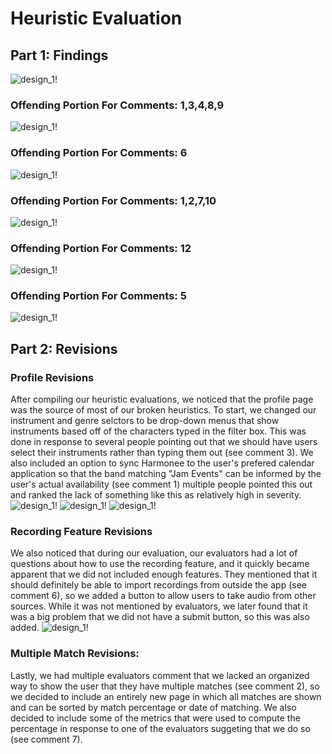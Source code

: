 # Heuristic Evaluation
## Part 1: Findings

![design_1!](/img/HeuristicTable.PNG)


### Offending Portion For Comments: 1,3,4,8,9

![design_1!](/img/paper-proto-profile.JPG)


### Offending Portion For Comments: 6

![design_1!](/img/paper-proto-record.JPG)


### Offending Portion For Comments: 1,2,7,10

![design_1!](/img/paper-proto-match.JPG)


### Offending Portion For Comments: 12

![design_1!](/img/paper-proto-band.JPG)


### Offending Portion For Comments: 5

![design_1!](/img/paper-proto-prep.JPG)


## Part 2: Revisions

### Profile Revisions
After compiling our heuristic evaluations, we noticed that the profile page was the source of most of our broken heuristics. To start, we changed our instrument and genre selctors to be drop-down menus that show instruments based off of the characters typed in the filter box. This was done in response to several people pointing out that we should have users select their instruments rather than typing them out (see comment 3). We also included an option to sync Harmonee to the user's prefered calendar application so that the band matching "Jam Events" can be informed by the user's actual availability (see comment 1) multiple people pointed this out and ranked the lack of something like this as relatively high in severity.
![design_1!](/img/Heuristic-Instrument-Edit.JPG)
![design_1!](/img/Heuristic-Genre-Edit.JPG)
![design_1!](/img/Heuristic-Schedule-Edit.JPG)

### Recording Feature Revisions
We also noticed that during our evaluation, our evaluators had a lot of questions about how to use the recording feature, and it quickly became apparent that we did not included enough features. They mentioned that it should definitely be able to import recordings from outside the app (see comment 6), so we added a button to allow users to take audio from other sources. While it was not mentioned by evaluators, we later found that it was a big problem that we did not have a submit button, so this was also added.
![design_1!](/img/Heuristic-Record-Edit.JPG)

### Multiple Match Revisions:
Lastly, we had multiple evaluators comment that we lacked an organized way to show the user that they have multiple matches (see comment 2), so we decided to include an entirely new page in which all matches are shown and can be sorted by match percentage or date of matching. We also decided to include some of the metrics that were used to compute the percentage in response to one of the evaluators suggeting that we do so (see comment 7).


